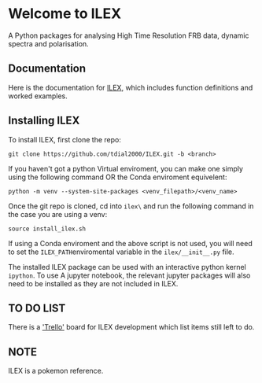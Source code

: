 # Welcome to ILEX
A Python packages for analysing High Time Resolution FRB data, dynamic spectra and polarisation. 


## Documentation
Here is the documentation for [ILEX](https://tdial2000.github.io/ILEX/), which includes function definitions and worked examples.


## Installing ILEX
To install ILEX, first clone the repo:

`git clone https://github.com/tdial2000/ILEX.git -b <branch>`

If you haven't got a python Virtual enviroment, you can make one simply using the following command OR the Conda enviroment equivelent:

`python -m venv --system-site-packages <venv_filepath>/<venv_name>`

Once the git repo is cloned, cd into `ilex\` and run the following command in the case you are using a venv:

`source install_ilex.sh`

If using a Conda enviroment and the above script is not used, you will need to set the `ILEX_PATH`enviromental variable in the 
`ilex/__init__.py` file.

The installed ILEX package can be used with an interactive python kernel `ipython`. To use A jupyter notebook, the 
relevant jupyter packages will also need to be installed as they are not included in ILEX. 


## TO DO LIST
There is a ['Trello'](https://trello.com/b/tRblRgMl/ilex-frb) board for ILEX development which list items still left to do.

## NOTE
ILEX is a pokemon reference.
